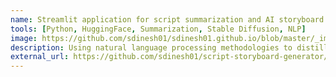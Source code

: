 ```yaml
---
name: Streamlit application for script summarization and AI storyboard generation
tools: [Python, HuggingFace, Summarization, Stable Diffusion, NLP]
image: https://github.com/sdinesh01/sdinesh01.github.io/blob/master/_images/Streamlit_app_storyboard.png?raw=true
description: Using natural language processing methodologies to distill movie scripts into prompts to create AI generated storyboards.
external_url: https://github.com/sdinesh01/script-storyboard-generator/tree/main
---
```

